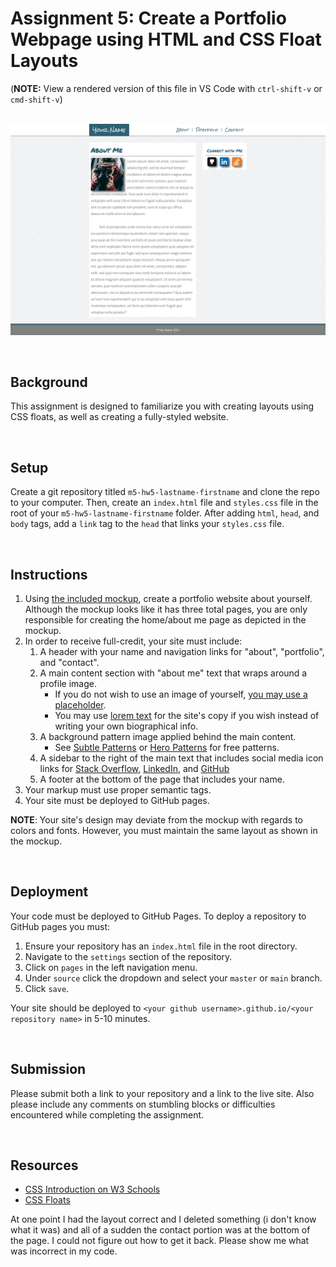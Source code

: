 # Assignment 5: Create a Portfolio Webpage using HTML and CSS Float Layouts

(**NOTE:** View a rendered version of this file in VS Code with `ctrl-shift-v` or `cmd-shift-v`)

&nbsp;
[![mockup](mockup-1920.png)](mockup-1920.png)

&nbsp;
## Background

This assignment is designed to familiarize you with creating layouts using CSS floats, as well as creating a fully-styled website.

&nbsp;
## Setup

Create a git repository titled `m5-hw5-lastname-firstname` and clone the repo to your computer. Then, create an `index.html` file and `styles.css` file in the root of your `m5-hw5-lastname-firstname` folder. After adding `html`, `head`, and `body` tags, add a `link` tag to the `head` that links your `styles.css` file.

&nbsp;
## Instructions

1. Using [the included mockup](mockup-1920.png), create a portfolio website about yourself. Although the mockup looks like it has three total pages, you are only responsible for creating the home/about me page as depicted in the mockup.
1. In order to receive full-credit, your site must include:
    1. A header with your name and navigation links for "about", "portfolio", and "contact".
    1. A main content section with "about me" text that wraps around a profile image.
        * If you do not wish to use an image of yourself, [you may use a placeholder](https://pravatar.cc/).
        * You may use [lorem text](https://uhded.com/automatic-generate-lorem-vscode) for the site's copy if you wish instead of writing your own biographical info.
    1. A background pattern image applied behind the main content.
        * See [Subtle Patterns](https://www.toptal.com/designers/subtlepatterns/) or [Hero Patterns](https://www.heropatterns.com/) for free patterns.
    1. A sidebar to the right of the main text that includes social media icon links for [Stack Overflow](assets/soverflow.png), [LinkedIn](assets/linkedin.png), and [GitHub](assets/git.png)
    1. A footer at the bottom of the page that includes your name.
1. Your markup must use proper semantic tags.
1. Your site must be deployed to GitHub pages.

**NOTE**: Your site's design may deviate from the mockup with regards to colors and fonts. However, you must maintain the same layout as shown in the mockup.

&nbsp;
## Deployment

Your code must be deployed to GitHub Pages. To deploy a repository to GitHub pages you must:

1. Ensure your repository has an `index.html` file in the root directory.
1. Navigate to the `settings` section of the repository.
1. Click on `pages` in the left navigation menu.
1. Under `source` click the dropdown and select your `master` or `main` branch.
1. Click `save`.

Your site should be deployed to `<your github username>.github.io/<your repository name>` in 5-10 minutes.

&nbsp;
## Submission

Please submit both a link to your repository and a link to the live site. Also please include any comments on stumbling blocks or difficulties encountered while completing the assignment.

&nbsp;
## Resources

* [CSS Introduction on W3 Schools](https://www.w3schools.com/css/default.asp)
* [CSS Floats](https://www.w3schools.com/css/css_float.asp)

At one point I had the layout correct and I deleted something (i don't know what it was) and all of a sudden the contact portion was at the bottom of the page. I could not figure out how to get it back. Please show me what was incorrect in my code.